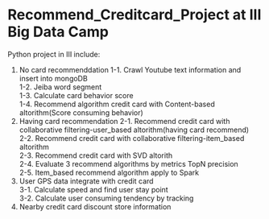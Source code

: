# Recommend_Creditcard_Project at III Big Data Camp
Python project in III include:
1. No card recommenddation
1-1. Crawl Youtube text information and insert into mongoDB  
1-2. Jeiba word segment  
1-3. Calculate card behavior score  
1-4. Recommend algorithm credit card with Content-based altorithm(Score consuming behavior)  
2. Having card recommendation 
2-1. Recommend credit card with collaborative filtering-user_based altorithm(having card recommend)  
2-2. Recommend credit card with collaborative filtering-item_based altorithm  
2-3. Recommend credit card with SVD altorith  
2-4. Evaluate 3 recommend algorithms by metrics TopN precision  
2-5. Item_based recommend algorithm apply to Spark  
3. User GPS data integrate with credit card  
3-1. Calculate speed and find user stay point  
3-2. Calculate user consuming tendency by tracking  
4. Nearby credit card discount store information  
